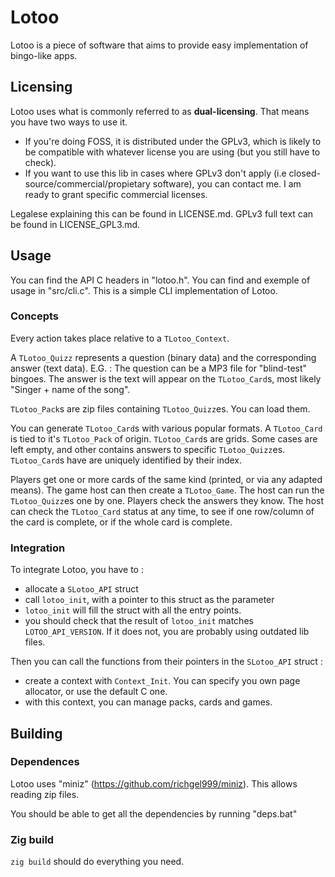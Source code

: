 # Lotoo

Lotoo is a piece of software that aims to provide easy implementation of bingo-like apps.

## Licensing

Lotoo uses what is commonly referred to as **dual-licensing**. That means you have two ways to use it.
 - If you're doing FOSS, it is distributed under the GPLv3, which is likely to be compatible with whatever license you are using (but you still have to check). 
 - If you want to use this lib in cases where GPLv3 don't apply (i.e closed-source/commercial/propietary software), you can contact me. I am ready to grant specific commercial licenses.

Legalese explaining this can be found in LICENSE.md.
GPLv3 full text can be found in LICENSE_GPL3.md.

## Usage 

You can find the API C headers in "lotoo.h".
You can find and exemple of usage in "src/cli.c". This is a simple CLI implementation of Lotoo.

### Concepts

Every action takes place relative to a `TLotoo_Context`. 

A `TLotoo_Quizz` represents a question (binary data) and the corresponding answer (text data).
E.G. : The question can be a MP3 file for "blind-test" bingoes. The answer is the text will appear on the `TLotoo_Card`s, most likely "Singer + name of the song".

`TLotoo_Pack`s are zip files containing `TLotoo_Quizz`es. You can load them.

You can generate `TLotoo_Card`s with various popular formats. A `TLotoo_Card` is tied to it's `TLotoo_Pack` of origin.
`TLotoo_Card`s are grids. Some cases are left empty, and other contains answers to specific `TLotoo_Quizz`es.
`TLotoo_Card`s have are uniquely identified by their index. 

Players get one or more cards of the same kind (printed, or via any adapted means). 
The game host can then create a `TLotoo_Game`.
The host can run the `TLotoo_Quizz`es one by one. Players check the answers they know.
The host can check the `TLotoo_Card` status at any time, to see if one row/column of the card is complete, or if the whole card is complete.

### Integration

To integrate Lotoo, you have to :
 - allocate a `SLotoo_API` struct
 - call `lotoo_init`, with a pointer to this struct as the parameter
 - `lotoo_init` will fill the struct with all the entry points.
 - you should check that the result of `lotoo_init` matches `LOTOO_API_VERSION`. If it does not, you are probably using outdated lib files.
 
Then you can call the functions from their pointers in the `SLotoo_API` struct :
 - create a context with `Context_Init`. You can specify you own page allocator, or use the default C one.
 - with this context, you can manage packs, cards and games.
 
## Building

### Dependences

Lotoo uses "miniz" (https://github.com/richgel999/miniz). This allows reading zip files.

You should be able to get all the dependencies by running "deps.bat"

### Zig build

`zig build` should do everything you need.
